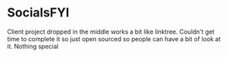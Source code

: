 # SocialsFYI 
Client project dropped in the middle works a bit like linktree. Couldn't get time to complete it so just open sourced so people can have a bit of look at it. Nothing special
